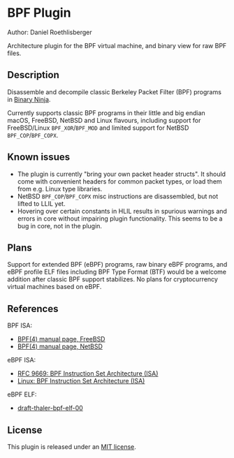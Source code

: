 # BPF Plugin
Author: Daniel Roethlisberger

Architecture plugin for the BPF virtual machine, and binary view for raw BPF
files.

## Description

Disassemble and decompile classic Berkeley Packet Filter (BPF) programs in
[Binary Ninja](https://binary.ninja/).

Currently supports classic BPF programs in their little and big endian macOS,
FreeBSD, NetBSD and Linux flavours, including support for FreeBSD/Linux
`BPF_XOR`/`BPF_MOD` and limited support for NetBSD `BPF_COP`/`BPF_COPX`.

## Known issues

-   The plugin is currently "bring your own packet header structs".  It should
    come with convenient headers for common packet types, or load them from
    e.g. Linux type libraries.
-   NetBSD `BPF_COP`/`BPF_COPX` misc instructions are disassembled, but not
    lifted to LLIL yet.
-   Hovering over certain constants in HLIL results in spurious warnings and
    errors in core without impairing plugin functionality.  This seems to be
    a bug in core, not in the plugin.

## Plans

Support for extended BPF (eBPF) programs, raw binary eBPF programs, and eBPF
profile ELF files including BPF Type Format (BTF) would be a welcome addition
after classic BPF support stabilizes.  No plans for cryptocurrency virtual
machines based on eBPF.

## References

BPF ISA:

-   [BPF(4) manual page, FreeBSD](https://man.freebsd.org/cgi/man.cgi?bpf)
-   [BPF(4) manual page, NetBSD](https://man.netbsd.org/bpf.4)

eBPF ISA:

-   [RFC 9669: BPF Instruction Set Architecture (ISA)](https://www.rfc-editor.org/rfc/rfc9669.txt)
-   [Linux: BPF Instruction Set Architecture (ISA)](https://docs.kernel.org/bpf/standardization/instruction-set.html)

eBPF ELF:

-   [draft-thaler-bpf-elf-00](https://www.ietf.org/archive/id/draft-thaler-bpf-elf-00.html)

## License

This plugin is released under an [MIT license](./license).
